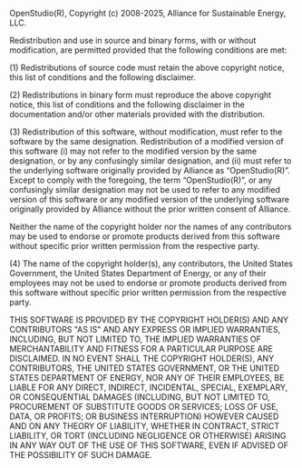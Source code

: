 OpenStudio(R), Copyright (c) 2008-2025, Alliance for Sustainable Energy, LLC.

Redistribution and use in source and binary forms, with or without modification, are permitted provided that the
following conditions are met:

(1) Redistributions of source code must retain the above copyright notice, this list of conditions and the following
disclaimer.

(2) Redistributions in binary form must reproduce the above copyright notice, this list of conditions and the following
disclaimer in the documentation and/or other materials provided with the distribution.

(3) Redistribution of this software, without modification, must refer to the software by the same designation.
Redistribution of a modified version of this software (i) may not refer to the modified version by the same designation,
or by any confusingly similar designation, and (ii) must refer to the underlying software originally provided by
Alliance as “OpenStudio(R)”. Except to comply with the foregoing, the term “OpenStudio(R)”, or any confusingly similar
designation may not be used to refer to any modified version of this software or any modified version of the underlying
software originally provided by Alliance without the prior written consent of Alliance.

Neither the name of the copyright holder nor the names of any contributors may be used to endorse or promote products
derived from this software without specific prior written permission from the respective party.

(4) The name of the copyright holder(s), any contributors, the United States Government, the United States Department
of Energy, or any of their employees may not be used to endorse or promote products derived from this software without
specific prior written permission from the respective party.

THIS SOFTWARE IS PROVIDED BY THE COPYRIGHT HOLDER(S) AND ANY CONTRIBUTORS "AS IS" AND ANY EXPRESS OR IMPLIED WARRANTIES,
INCLUDING, BUT NOT LIMITED TO, THE IMPLIED WARRANTIES OF MERCHANTABILITY AND FITNESS FOR A PARTICULAR PURPOSE ARE
DISCLAIMED. IN NO EVENT SHALL THE COPYRIGHT HOLDER(S), ANY CONTRIBUTORS, THE UNITED STATES GOVERNMENT, OR THE UNITED
STATES DEPARTMENT OF ENERGY, NOR ANY OF THEIR EMPLOYEES, BE LIABLE FOR ANY DIRECT, INDIRECT, INCIDENTAL, SPECIAL,
EXEMPLARY, OR CONSEQUENTIAL DAMAGES (INCLUDING, BUT NOT LIMITED TO, PROCUREMENT OF SUBSTITUTE GOODS OR SERVICES; LOSS OF
USE, DATA, OR PROFITS; OR BUSINESS INTERRUPTION) HOWEVER CAUSED AND ON ANY THEORY OF LIABILITY, WHETHER IN CONTRACT,
STRICT LIABILITY, OR TORT (INCLUDING NEGLIGENCE OR OTHERWISE) ARISING IN ANY WAY OUT OF THE USE OF THIS SOFTWARE, EVEN IF
ADVISED OF THE POSSIBILITY OF SUCH DAMAGE.
